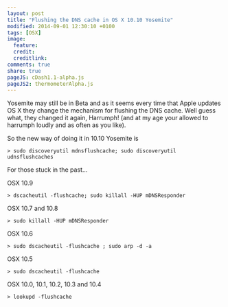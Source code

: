 ```yaml
---
layout: post
title: "Flushing the DNS cache in OS X 10.10 Yosemite"
modified: 2014-09-01 12:30:10 +0100
tags: [OSX]
image:
  feature: 
  credit: 
  creditlink: 
comments: true
share: true
pageJS: cDash1.1-alpha.js
pageJS2: thermometerAlpha.js
---
```


Yosemite may still be in Beta and as it seems every time that Apple updates OS X they change the mechanism for flushing the DNS cache. Well guess what, they changed it again, Harrumph! (and at my age your allowed to harrumph loudly and as often as you like). 

So the new way of doing it in 10.10 Yosemite is

	> sudo discoveryutil mdnsflushcache; sudo discoveryutil udnsflushcaches

For those stuck in the past...

OSX 10.9

	> dscacheutil -flushcache; sudo killall -HUP mDNSResponder


OSX 10.7  and  10.8

	> sudo killall -HUP mDNSResponder

OSX 10.6

	> sudo dscacheutil -flushcache ; sudo arp -d -a


OSX 10.5 

	> sudo dscacheutil -flushcache

OSX 10.0, 10.1, 10.2, 10.3 and 10.4

	> lookupd -flushcache

